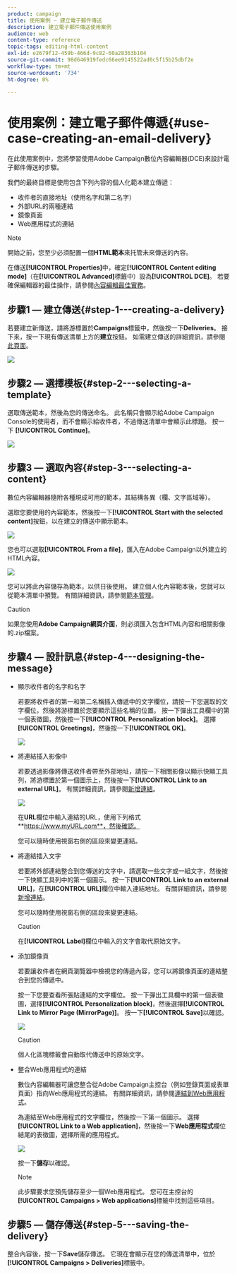 ```yaml
---
product: campaign
title: 使用案例 — 建立電子郵件傳送
description: 建立電子郵件傳送使用案例
audience: web
content-type: reference
topic-tags: editing-html-content
exl-id: e2679f12-459b-466d-9c82-60a28363b104
source-git-commit: 98d646919fedc66ee9145522ad0c5f15b25dbf2e
workflow-type: tm+mt
source-wordcount: '734'
ht-degree: 0%

---
```


# 使用案例：建立電子郵件傳遞{#use-case-creating-an-email-delivery}

在此使用案例中，您將學習使用Adobe Campaign數位內容編輯器(DCE)來設計電子郵件傳送的步驟。

我們的最終目標是使用包含下列內容的個人化範本建立傳遞：

* 收件者的直接地址（使用名字和第二名字）
* 外部URL的兩種連結
* 鏡像頁面
* Web應用程式的連結

>[!NOTE]
>
>開始之前，您至少必須配置一個&#x200B;**HTML範本**&#x200B;來托管未來傳送的內容。
>
>在傳送&#x200B;**[!UICONTROL Properties]**&#x200B;中，確定&#x200B;**[!UICONTROL Content editing mode]**（在&#x200B;**[!UICONTROL Advanced]**&#x200B;標籤中）設為&#x200B;**[!UICONTROL DCE]**。 若要確保編輯器的最佳操作，請參閱[內容編輯最佳實務](../../web/using/content-editing-best-practices.md)。

## 步驟1 — 建立傳送{#step-1---creating-a-delivery}

若要建立新傳送，請將游標置於&#x200B;**Campaigns**&#x200B;標籤中，然後按一下&#x200B;**Deliveries**。 接下來，按一下現有傳送清單上方的&#x200B;**建立**&#x200B;按鈕。 如需建立傳送的詳細資訊，請參閱[此頁面](../../delivery/using/about-email-channel.md)。

![](assets/delivery_step_1.png)

## 步驟2 — 選擇模板{#step-2---selecting-a-template}

選取傳送範本，然後為您的傳送命名。 此名稱只會顯示給Adobe Campaign Console的使用者，而不會顯示給收件者，不過傳送清單中會顯示此標題。 按一下 **[!UICONTROL Continue]**。

![](assets/dce_delivery_model.png)

## 步驟3 — 選取內容{#step-3---selecting-a-content}

數位內容編輯器隨附各種現成可用的範本，其結構各異（欄、文字區域等）。

選取您要使用的內容範本，然後按一下&#x200B;**[!UICONTROL Start with the selected content]**&#x200B;按鈕，以在建立的傳送中顯示範本。

![](assets/dce_select_model.png)

您也可以選取&#x200B;**[!UICONTROL From a file]**，匯入在Adobe Campaign以外建立的HTML內容。

![](assets/dce_select_from_file_template.png)

您可以將此內容儲存為範本，以供日後使用。 建立個人化內容範本後，您就可以從範本清單中預覽。 有關詳細資訊，請參閱[範本管理](../../web/using/template-management.md)。

>[!CAUTION]
>
>如果您使用&#x200B;**Adobe Campaign網頁介面**，則必須匯入包含HTML內容和相關影像的.zip檔案。

## 步驟4 — 設計訊息{#step-4---designing-the-message}

* 顯示收件者的名字和名字

   若要將收件者的第一和第二名稱插入傳遞中的文字欄位，請按一下您選取的文字欄位，然後將游標置於您要顯示這些名稱的位置。 按一下彈出工具欄中的第一個表徵圖，然後按一下&#x200B;**[!UICONTROL Personalization block]**。 選擇&#x200B;**[!UICONTROL Greetings]**，然後按一下&#x200B;**[!UICONTROL OK]**。

   ![](assets/dce_personalizationblock_greetings.png)

* 將連結插入影像中

   若要透過影像將傳送收件者帶至外部地址，請按一下相關影像以顯示快顯工具列，將游標置於第一個圖示上，然後按一下&#x200B;**[!UICONTROL Link to an external URL]**。 有關詳細資訊，請參閱[新增連結](../../web/using/editing-content.md#adding-a-link)。

   ![](assets/dce_externalpage.png)

   在&#x200B;**URL**&#x200B;欄位中輸入連結的URL，使用下列格式&#x200B;**https://www.myURL.com**，然後確認。

   您可以隨時使用視窗右側的區段來變更連結。

* 將連結插入文字

   若要將外部連結整合到您傳送的文字中，請選取一些文字或一組文字，然後按一下快顯工具列中的第一個圖示。 按一下&#x200B;**[!UICONTROL Link to an external URL]**，在&#x200B;**[!UICONTROL URL]**&#x200B;欄位中輸入連結地址。 有關詳細資訊，請參閱[新增連結](../../web/using/editing-content.md#adding-a-link)。

   您可以隨時使用視窗右側的區段來變更連結。

   >[!CAUTION]
   >
   >在&#x200B;**[!UICONTROL Label]**&#x200B;欄位中輸入的文字會取代原始文字。

* 添加鏡像頁

   若要讓收件者在網頁瀏覽器中檢視您的傳遞內容，您可以將鏡像頁面的連結整合到您的傳遞中。

   按一下您要查看所張貼連結的文字欄位。 按一下彈出工具欄中的第一個表徵圖，選擇&#x200B;**[!UICONTROL Personalization block]**，然後選擇&#x200B;**[!UICONTROL Link to Mirror Page (MirrorPage)]**。 按一下&#x200B;**[!UICONTROL Save]**&#x200B;以確認。

   ![](assets/dce_mirrorpage.png)

   >[!CAUTION]
   >
   >個人化區塊標籤會自動取代傳送中的原始文字。

* 整合Web應用程式的連結

   數位內容編輯器可讓您整合從Adobe Campaign主控台（例如登錄頁面或表單頁面）指向Web應用程式的連結。 有關詳細資訊，請參閱[連結到Web應用程式](../../web/using/editing-content.md#link-to-a-web-application)。

   為連結至Web應用程式的文字欄位，然後按一下第一個圖示。 選擇&#x200B;**[!UICONTROL Link to a Web application]**，然後按一下&#x200B;**Web應用程式**&#x200B;欄位結尾的表徵圖，選擇所需的應用程式。

   ![](assets/dce_webapp.png)

   按一下&#x200B;**儲存**&#x200B;以確認。

   >[!NOTE]
   >
   >此步驟要求您預先儲存至少一個Web應用程式。 您可在主控台的&#x200B;**[!UICONTROL Campaigns > Web applications]**&#x200B;標籤中找到這些項目。

## 步驟5 — 儲存傳送{#step-5---saving-the-delivery}

整合內容後，按一下&#x200B;**Save**&#x200B;儲存傳送。 它現在會顯示在您的傳送清單中，位於&#x200B;**[!UICONTROL Campaigns > Deliveries]**&#x200B;標籤中。
